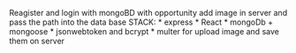 Reagister and login with mongoBD with opportunity add image in server and pass the path into the data base
STACK:
    * express
    * React
    * mongoDb + mongoose
    * jsonwebtoken and bcrypt
    * multer for upload image and save them on server 